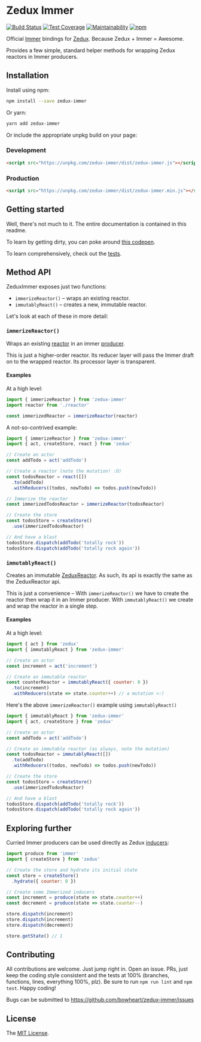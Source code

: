 # Zedux Immer

[![Build Status](https://travis-ci.org/bowheart/zedux-immer.svg?branch=master)](https://travis-ci.org/bowheart/zedux-immer)
[![Test Coverage](https://api.codeclimate.com/v1/badges/0459ebf8444c36752eac/test_coverage)](https://codeclimate.com/github/bowheart/zedux-immer/test_coverage)
[![Maintainability](https://api.codeclimate.com/v1/badges/0459ebf8444c36752eac/maintainability)](https://codeclimate.com/github/bowheart/zedux-immer/maintainability)
[![npm](https://img.shields.io/npm/v/zedux-immer.svg)](https://www.npmjs.com/package/zedux-immer)

Official [Immer](https://github.com/mweststrate/immer) bindings for [Zedux](https://github.com/bowheart/zedux). Because Zedux + Immer = Awesome.

Provides a few simple, standard helper methods for wrapping Zedux reactors in Immer producers.

## Installation

Install using npm:

```bash
npm install --save zedux-immer
```

Or yarn:

```bash
yarn add zedux-immer
```

Or include the appropriate unpkg build on your page:

### Development

```html
<script src="https://unpkg.com/zedux-immer/dist/zedux-immer.js"></script>
```

### Production

```html
<script src="https://unpkg.com/zedux-immer/dist/zedux-immer.min.js"></script>
```

## Getting started

Well, there's not much to it. The entire documentation is contained in this readme.

To learn by getting dirty, you can poke around [this codepen](https://codepen.io/bowheart/pen/Gydyor?editors=0010).

To learn comprehensively, check out the [tests](https://github.com/bowheart/zedux-immer/tree/master/test).

## Method API

ZeduxImmer exposes just two functions:

- `immerizeReactor()` &ndash; wraps an existing reactor.
- `immutablyReact()` &ndash; creates a new, immutable reactor.

Let's look at each of these in more detail:

### `immerizeReactor()`

Wraps an existing [reactor](https://bowheart.github.io/zedux/docs/types/Reactor) in an immer [producer](https://github.com/mweststrate/immer#currying).

This is just a higher-order reactor. Its reducer layer will pass the Immer draft on to the wrapped reactor. Its processor layer is transparent.

#### Examples

At a high level:

```javascript
import { immerizeReactor } from 'zedux-immer'
import reactor from './reactor'

const immerizedReactor = immerizeReactor(reactor)
```

A not-so-contrived example:

```javascript
import { immerizeReactor } from 'zedux-immer'
import { act, createStore, react } from 'zedux'

// Create an actor
const addTodo = act('addTodo')

// Create a reactor (note the mutation! :O)
const todosReactor = react([])
  .to(addTodo)
  .withReducers((todos, newTodo) => todos.push(newTodo))

// Immerize the reactor
const immerizedTodosReactor = immerizeReactor(todosReactor)

// Create the store
const todosStore = createStore()
  .use(immerizedTodosReactor)

// And have a blast
todosStore.dispatch(addTodo('totally rock'))
todosStore.dispatch(addTodo('totally rock again'))
```

### `immutablyReact()`

Creates an immutable [ZeduxReactor](https://bowheart.github.io/zedux/docs/api/ZeduxReactor.html). As such, its api is exactly the same as the ZeduxReactor api.

This is just a convenience &ndash; With `immerizeReactor()` we have to create the reactor then wrap it in an Immer producer. With `immutablyReact()` we create and wrap the reactor in a single step.

#### Examples

At a high level:

```javascript
import { act } from 'zedux'
import { immutablyReact } from 'zedux-immer'

// Create an actor
const increment = act('increment')

// Create an immutable reactor
const counterReactor = immutablyReact({ counter: 0 })
  .to(increment)
  .withReducers(state => state.counter++) // a mutation >:)
```

Here's the above `immerizeReactor()` example using `immutablyReact()`

```javascript
import { immutablyReact } from 'zedux-immer'
import { act, createStore } from 'zedux'

// Create an actor
const addTodo = act('addTodo')

// Create an immutable reactor (as always, note the mutation)
const todosReactor = immutablyReact([])
  .to(addTodo)
  .withReducers((todos, newTodo) => todos.push(newTodo))

// Create the store
const todosStore = createStore()
  .use(immerizedTodosReactor)

// And have a blast
todosStore.dispatch(addTodo('totally rock'))
todosStore.dispatch(addTodo('totally rock again'))
```

## Exploring further

Curried Immer producers can be used directly as Zedux [inducers](https://bowheart.github.io/zedux/docs/types/Inducer):

```javascript
import produce from 'immer'
import { createStore } from 'zedux'

// Create the store and hydrate its initial state
const store = createStore()
  .hydrate({ counter: 0 })

// Create some Immerized inducers
const increment = produce(state => state.counter++)
const decrement = produce(state => state.counter--)

store.dispatch(increment)
store.dispatch(increment)
store.dispatch(decrement)

store.getState() // 1
```

## Contributing

All contributions are welcome. Just jump right in. Open an issue. PRs, just keep the coding style consistent and the tests at 100% (branches, functions, lines, everything 100%, plz). Be sure to run `npm run lint` and `npm test`. Happy coding!

Bugs can be submitted to https://github.com/bowheart/zedux-immer/issues

## License

The [MIT License](https://github.com/bowheart/zedux-immer/blob/master/LICENSE.md).
